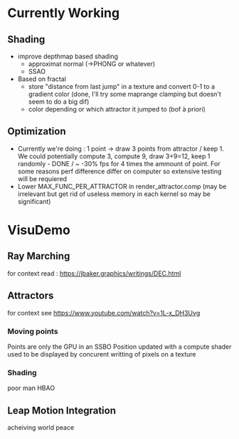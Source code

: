 # Currently Working

## Shading

- improve depthmap based shading
    - approximat normal (->PHONG or whatever)
    - SSAO
- Based on fractal
    - store "distance from last jump" in a texture and convert 0-1 to a gradient color (done, I'll try some maprange clamping but doesn't seem to do a big dif)
    - color depending or which attractor it jumped to (bof à priori)

## Optimization

- Currently we're doing : 1 point -> draw 3 points from attractor / keep 1. We could potentially compute 3, compute 9, draw 3+9=12, keep 1 randomly - DONE / ~ -30% fps for 4 times the ammount of point. For some reasons perf difference differ on computer so extensive testing will be requiered
- Lower MAX_FUNC_PER_ATTRACTOR in render_attractor.comp (may be irrelevant but get rid of useless memory in each kernel so may be significant)



# VisuDemo

## Ray Marching

for context read : https://jbaker.graphics/writings/DEC.html

## Attractors

for context see https://www.youtube.com/watch?v=1L-x_DH3Uvg

### Moving points

Points are only the GPU in an SSBO
Position updated with a compute shader
used to be displayed by concurent writting of pixels on a texture



### Shading

poor man HBAO

## Leap Motion Integration

acheiving world peace